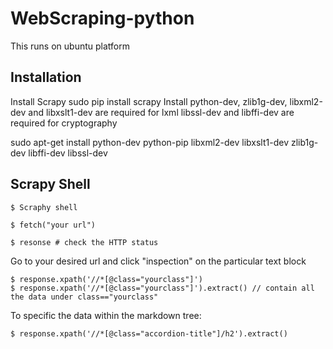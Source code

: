 # WebScraping-python

This runs on ubuntu platform

## Installation
Install Scrapy 
sudo pip install scrapy 
Install 
python-dev, zlib1g-dev, libxml2-dev and libxslt1-dev are required for lxml
libssl-dev and libffi-dev are required for cryptography

sudo apt-get install python-dev python-pip libxml2-dev libxslt1-dev zlib1g-dev libffi-dev libssl-dev
## Scrapy Shell
```console
$ Scraphy shell

$ fetch("your url")

$ resonse # check the HTTP status 
```

Go to your desired url and click "inspection" on the particular text block
```console
$ response.xpath('//*[@class="yourclass"]')
$ response.xpath('//*[@class="yourclass"]').extract() // contain all the data under class=="yourclass"
```

To specific the data within the markdown tree:
```console
$ response.xpath('//*[@class="accordion-title"]/h2').extract()
```
